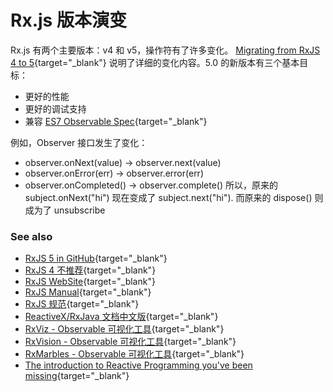 # Rx.js 版本演变
Rx.js 有两个主要版本：v4 和 v5，操作符有了许多变化。
[Migrating from RxJS 4 to 5](https://github.com/ReactiveX/rxjs/blob/master/MIGRATION.md){target="_blank"} 说明了详细的变化内容。5.0 的新版本有三个基本目标：
* 更好的性能
* 更好的调试支持
* 兼容 [ES7 Observable Spec](https://github.com/zenparsing/es-observable){target="_blank"}

例如，Observer 接口发生了变化：
* observer.onNext(value) -> observer.next(value)
* observer.onError(err) -> observer.error(err)
* observer.onCompleted() -> observer.complete()
所以，原来的 subject.onNext("hi") 现在变成了 subject.next("hi").
而原来的 dispose() 则成为了 unsubscribe

### See also
* [RxJS 5 in GitHub](https://github.com/ReactiveX/rxjs){target="_blank"}
* [RxJS 4 不推荐](https://github.com/Reactive-Extensions/RxJS){target="_blank"}
* [RxJS WebSite](http://reactivex.io/rxjs/){target="_blank"}
* [RxJS Manual](http://reactivex.io/rxjs/manual/index.html){target="_blank"}
* [RxJS 规范](http://reactivex.io/documentation/contract.html){target="_blank"}
* [ReactiveX/RxJava 文档中文版](https://www.gitbook.com/book/mcxiaoke/rxdocs/details){target="_blank"}
* [RxViz - Observable 可视化工具](https://rxviz.com/){target="_blank"}
* [RxVision - Observable 可视化工具](http://jaredly.github.io/rxvision/){target="_blank"}
* [RxMarbles - Observable 可视化工具](http://rxmarbles.com/){target="_blank"}
* [The introduction to Reactive Programming you've been missing](https://gist.github.com/staltz/868e7e9bc2a7b8c1f754){target="_blank"}




